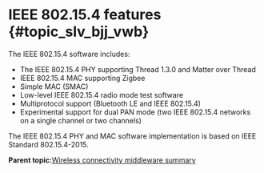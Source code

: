 # IEEE 802.15.4 features {#topic_slv_bjj_vwb}

The IEEE 802.15.4 software includes:

-   The IEEE 802.15.4 PHY supporting Thread 1.3.0 and Matter over Thread
-   IEEE 802.15.4 MAC supporting Zigbee
-   Simple MAC \(SMAC\)
-   Low-level IEEE 802.15.4 radio mode test software
-   Multiprotocol support \(Bluetooth LE and IEEE 802.15.4\)
-   Experimental support for dual PAN mode \(two IEEE 802.15.4 networks on a single channel or two channels\)

The IEEE 802.15.4 PHY and MAC software implementation is based on IEEE Standard 802.15.4-2015.

**Parent topic:**[Wireless connectivity middleware summary](../topics/wireless_connectivity_middleware_summary.md)

